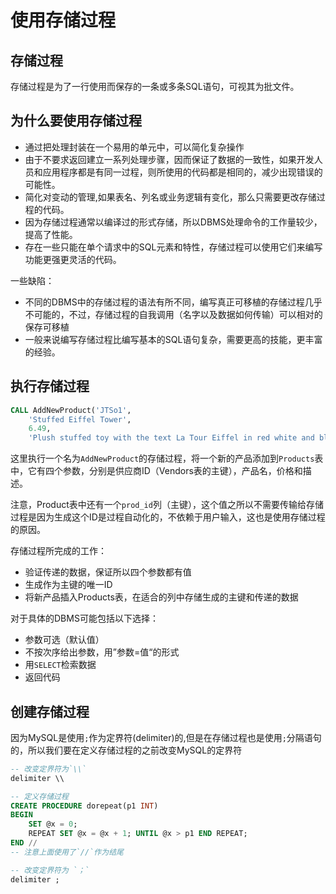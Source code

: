 # 使用存储过程

## 存储过程

存储过程是为了一行使用而保存的一条或多条SQL语句，可视其为批文件。

## 为什么要使用存储过程

- 通过把处理封装在一个易用的单元中，可以简化复杂操作
- 由于不要求返回建立一系列处理步骤，因而保证了数据的一致性，如果开发人员和应用程序都是有同一过程，则所使用的代码都是相同的，减少出现错误的可能性。
- 简化对变动的管理,如果表名、列名或业务逻辑有变化，那么只需要更改存储过程的代码。
- 因为存储过程通常以编译过的形式存储，所以DBMS处理命令的工作量较少，提高了性能。
- 存在一些只能在单个请求中的SQL元素和特性，存储过程可以使用它们来编写功能更强更灵活的代码。

一些缺陷：

- 不同的DBMS中的存储过程的语法有所不同，编写真正可移植的存储过程几乎不可能的，不过，存储过程的自我调用（名字以及数据如何传输）可以相对的保存可移植
- 一般来说编写存储过程比编写基本的SQL语句复杂，需要更高的技能，更丰富的经验。

## 执行存储过程

```sql
CALL AddNewProduct('JTSo1',
    'Stuffed Eiffel Tower',
    6.49,
    'Plush stuffed toy with the text La Tour Eiffel in red white and blue');
```

这里执行一个名为`AddNewProduct`的存储过程，将一个新的产品添加到`Products`表中，它有四个参数，分别是供应商ID（Vendors表的主键），产品名，价格和描述。

注意，Product表中还有一个`prod_id`列（主键），这个值之所以不需要传输给存储过程是因为生成这个ID是过程自动化的，不依赖于用户输入，这也是使用存储过程的原因。

存储过程所完成的工作：

- 验证传递的数据，保证所以四个参数都有值
- 生成作为主键的唯一ID
- 将新产品插入Products表，在适合的列中存储生成的主键和传递的数据

对于具体的DBMS可能包括以下选择：

- 参数可选（默认值）
- 不按次序给出参数，用”参数=值“的形式
- 用`SELECT`检索数据
- 返回代码

## 创建存储过程

因为MySQL是使用`;`作为定界符(delimiter)的,但是在存储过程也是使用`;`分隔语句的，所以我们要在定义存储过程的之前改变MySQL的定界符

```sql
-- 改变定界符为`\\`
delimiter \\

-- 定义存储过程
CREATE PROCEDURE dorepeat(p1 INT)
BEGIN
    SET @x = 0;
    REPEAT SET @x = @x + 1; UNTIL @x > p1 END REPEAT;
END //
-- 注意上面使用了`//`作为结尾

-- 改变定界符为 `；`
delimiter ;
```